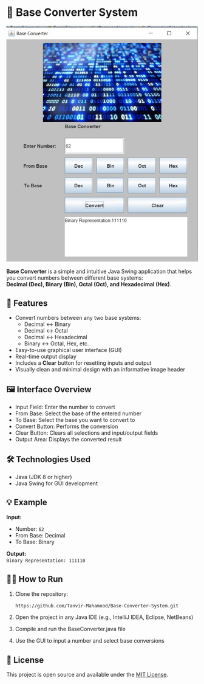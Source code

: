 # 🧮 Base Converter System

![Interface](base.jpg)

**Base Converter** is a simple and intuitive Java Swing application that helps you convert numbers between different base systems:  
**Decimal (Dec), Binary (Bin), Octal (Oct), and Hexadecimal (Hex)**.

## 🚀 Features

- Convert numbers between any two base systems:
  - Decimal ↔ Binary
  - Decimal ↔ Octal
  - Decimal ↔ Hexadecimal
  - Binary ↔ Octal, Hex, etc.
- Easy-to-use graphical user interface (GUI)
- Real-time output display
- Includes a **Clear** button for resetting inputs and output
- Visually clean and minimal design with an informative image header

## 🖼️ Interface Overview

- Input Field: Enter the number to convert
- From Base: Select the base of the entered number
- To Base: Select the base you want to convert to
- Convert Button: Performs the conversion
- Clear Button: Clears all selections and input/output fields
- Output Area: Displays the converted result

## 🛠️ Technologies Used

- Java (JDK 8 or higher)
- Java Swing for GUI development

## 💡 Example

**Input:**  
- Number: `62`  
- From Base: Decimal  
- To Base: Binary  

**Output:**  
`Binary Representation: 111110`

## 🧑‍💻 How to Run

1. Clone the repository:
   ```bash
   https://github.com/Tanvir-Mahamood/Base-Converter-System.git
   ```

2. Open the project in any Java IDE (e.g., IntelliJ IDEA, Eclipse, NetBeans)
3. Compile and run the BaseConverter.java file
4. Use the GUI to input a number and select base conversions

## 📄 License
This project is open source and available under the [MIT License](LICENSE).

